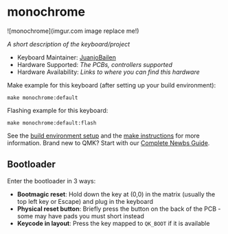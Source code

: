 # monochrome

![monochrome](imgur.com image replace me!)

*A short description of the keyboard/project*

* Keyboard Maintainer: [JuanjoBailen](https://github.com/JuanjoBailen)
* Hardware Supported: *The PCBs, controllers supported*
* Hardware Availability: *Links to where you can find this hardware*

Make example for this keyboard (after setting up your build environment):

    make monochrome:default

Flashing example for this keyboard:

    make monochrome:default:flash

See the [build environment setup](https://docs.qmk.fm/#/getting_started_build_tools) and the [make instructions](https://docs.qmk.fm/#/getting_started_make_guide) for more information. Brand new to QMK? Start with our [Complete Newbs Guide](https://docs.qmk.fm/#/newbs).

## Bootloader

Enter the bootloader in 3 ways:

* **Bootmagic reset**: Hold down the key at (0,0) in the matrix (usually the top left key or Escape) and plug in the keyboard
* **Physical reset button**: Briefly press the button on the back of the PCB - some may have pads you must short instead
* **Keycode in layout**: Press the key mapped to `QK_BOOT` if it is available
